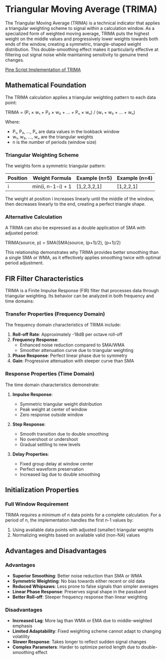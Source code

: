 # Triangular Moving Average (TRIMA)

The Triangular Moving Average (TRIMA) is a technical indicator that applies a triangular weighting scheme to signal within a calculation window. As a specialized form of weighted moving average, TRIMA puts the highest weight on the middle values and progressively lower weights towards both ends of the window, creating a symmetric, triangle-shaped weight distribution. This double-smoothing effect makes it particularly effective at filtering out signal noise while maintaining sensitivity to genuine trend changes.

[Pine Script Implementation of TRIMA](https://github.com/mihakralj/pinescript/blob/main/indicators/trends/trima.pine)

## Mathematical Foundation

The TRIMA calculation applies a triangular weighting pattern to each data point:

TRIMA = (P₁ × w₁ + P₂ × w₂ + ... + Pₙ × wₙ) / (w₁ + w₂ + ... + wₙ)

Where:
- P₁, P₂, ..., Pₙ are data values in the lookback window
- w₁, w₂, ..., wₙ are the triangular weights
- n is the number of periods (window size)

### Triangular Weighting Scheme

The weights form a symmetric triangular pattern:

| Position | Weight Formula | Example (n=5) | Example (n=4) |
|----------|---------------|---------------|---------------|
| i | min(i, n-1-i) + 1 | [1,2,3,2,1] | [1,2,2,1] |

The weight at position i increases linearly until the middle of the window, then decreases linearly to the end, creating a perfect triangle shape.

### Alternative Calculation

A TRIMA can also be expressed as a double application of SMA with adjusted period:

TRIMA(source, p) = SMA(SMA(source, (p+1)/2), (p+1)/2)

This relationship demonstrates why TRIMA provides better smoothing than a single SMA or WMA, as it effectively applies smoothing twice with optimal period adjustment.

## FIR Filter Characteristics

TRIMA is a Finite Impulse Response (FIR) filter that processes data through triangular weighting. Its behavior can be analyzed in both frequency and time domains:

### Transfer Properties (Frequency Domain)

The frequency domain characteristics of TRIMA include:
1. **Roll-off Rate**: Approximately -18dB per octave roll-off
2. **Frequency Response**:
   - Enhanced noise reduction compared to SMA/WMA
   - Smoother attenuation curve due to triangular weighting
3. **Phase Response**: Perfect linear phase due to symmetry
4. **Gain**: Progressive attenuation with steeper curve than SMA

### Response Properties (Time Domain)

The time domain characteristics demonstrate:
1. **Impulse Response**:
   - Symmetric triangular weight distribution
   - Peak weight at center of window
   - Zero response outside window

2. **Step Response**:
   - Smooth transition due to double smoothing
   - No overshoot or undershoot
   - Gradual settling to new levels

3. **Delay Properties**:
   - Fixed group delay at window center
   - Perfect waveform preservation
   - Increased lag due to double smoothing

## Initialization Properties

### Full Window Requirement

TRIMA requires a minimum of n data points for a complete calculation. For a period of n, the implementation handles the first n-1 values by:
1. Using available data points with adjusted (smaller) triangular weights
2. Normalizing weights based on available valid (non-NA) values

## Advantages and Disadvantages

### Advantages

- **Superior Smoothing**: Better noise reduction than SMA or WMA
- **Symmetric Weighting**: No bias towards either recent or old data
- **Reduced Whipsaws**: Less prone to false signals than simpler averages
- **Linear Phase Response**: Preserves signal shape in the passband
- **Better Roll-off**: Steeper frequency response than linear weighting

### Disadvantages

- **Increased Lag**: More lag than WMA or EMA due to middle-weighted emphasis
- **Limited Adaptability**: Fixed weighting scheme cannot adapt to changing volatility
- **Slower Response**: Takes longer to reflect sudden signal changes
- **Complex Parameters**: Harder to optimize period length due to double-smoothing effect
